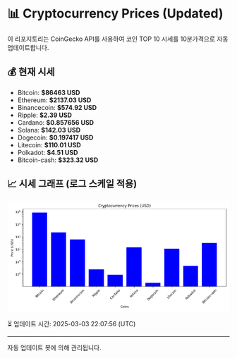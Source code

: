
# 📊 Cryptocurrency Prices (Updated)

이 리포지토리는 CoinGecko API를 사용하여 코인 TOP 10 시세를 10분가격으로 자동 업데이트합니다.

## 💰 현재 시세
- Bitcoin: **$86463 USD**
- Ethereum: **$2137.03 USD**
- Binancecoin: **$574.92 USD**
- Ripple: **$2.39 USD**
- Cardano: **$0.857656 USD**
- Solana: **$142.03 USD**
- Dogecoin: **$0.197417 USD**
- Litecoin: **$110.01 USD**
- Polkadot: **$4.51 USD**
- Bitcoin-cash: **$323.32 USD**

## 📈 시세 그래프 (로그 스케일 적용)
![Crypto Prices](crypto_prices.png)

⏳ 업데이트 시간: 2025-03-03 22:07:56 (UTC)

---
자동 업데이트 봇에 의해 관리됩니다.
